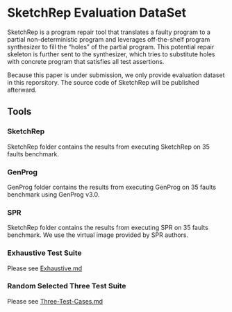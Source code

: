 # SketchRep Evaluation DataSet

SketchRep is a program repair tool  that translates a faulty program to a partial non-deterministic program and leverages off-the-shelf program synthesizer to fill the “holes” of the partial program. This potential repair skeleton is further sent to the synthesizer, which tries to substitute holes with concrete program that satisfies all test assertions.

Because this paper is under submission, we only provide evaluation dataset in this reporsitory. The source code of SketchRep will be published afterward. 

## Tools

### SketchRep

SketchRep folder contains the results from executing SketchRep on 35 faults benchmark.

### GenProg

GenProg folder contains the results from executing GenProg on 35 faults benchmark using GenProg v3.0.

### SPR

SketchRep folder contains the results from executing SPR on 35 faults benchmark. We use the virtual image provided by SPR authors.

### Exhaustive Test Suite

Please see [Exhaustive.md](https://github.com/lisahua/ATVA16_comparison/blob/master/ExhaustiveTuite.md)

### Random Selected Three Test Suite

Please see [Three-Test-Cases.md](https://github.com/lisahua/ATVA16_comparison/blob/master/Three-Test-Cases.md)

